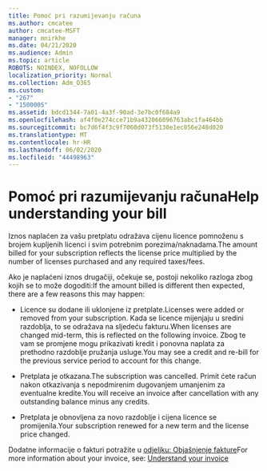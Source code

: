 ```yaml
---
title: Pomoć pri razumijevanju računa
ms.author: cmcatee
author: cmcatee-MSFT
manager: mnirkhe
ms.date: 04/21/2020
ms.audience: Admin
ms.topic: article
ROBOTS: NOINDEX, NOFOLLOW
localization_priority: Normal
ms.collection: Adm_O365
ms.custom:
- "267"
- "1500005"
ms.assetid: bdcd1344-7a01-4a3f-90ad-3e7bc0f684a9
ms.openlocfilehash: af4f0e274cce71b9a432066096763abc1fa464bb
ms.sourcegitcommit: bc7d6f4f3c9f7060d073f5130e1ec856e248d020
ms.translationtype: MT
ms.contentlocale: hr-HR
ms.lasthandoff: 06/02/2020
ms.locfileid: "44498963"
---
```

# <a name="help-understanding-your-bill"></a><span data-ttu-id="0ac8c-102">Pomoć pri razumijevanju računa</span><span class="sxs-lookup"><span data-stu-id="0ac8c-102">Help understanding your bill</span></span>

<span data-ttu-id="0ac8c-103">Iznos naplaćen za vašu pretplatu odražava cijenu licence pomnoženu s brojem kupljenih licenci i svim potrebnim porezima/naknadama.</span><span class="sxs-lookup"><span data-stu-id="0ac8c-103">The amount billed for your subscription reflects the license price multiplied by the number of licenses purchased and any required taxes/fees.</span></span>
  
<span data-ttu-id="0ac8c-104">Ako je naplaćeni iznos drugačiji, očekuje se, postoji nekoliko razloga zbog kojih se to može dogoditi:</span><span class="sxs-lookup"><span data-stu-id="0ac8c-104">If the amount billed is different then expected, there are a few reasons this may happen:</span></span>
  
- <span data-ttu-id="0ac8c-105">Licence su dodane ili uklonjene iz pretplate.</span><span class="sxs-lookup"><span data-stu-id="0ac8c-105">Licenses were added or removed from your subscription.</span></span> <span data-ttu-id="0ac8c-106">Kada se licence mijenjaju u sredini razdoblja, to se odražava na sljedeću fakturu.</span><span class="sxs-lookup"><span data-stu-id="0ac8c-106">When licenses are changed mid-term, this is reflected on the following invoice.</span></span> <span data-ttu-id="0ac8c-107">Zbog te vam se promjene mogu prikazivati kredit i ponovna naplata za prethodno razdoblje pružanja usluge.</span><span class="sxs-lookup"><span data-stu-id="0ac8c-107">You may see a credit and re-bill for the previous service period to account for this change.</span></span>

- <span data-ttu-id="0ac8c-108">Pretplata je otkazana.</span><span class="sxs-lookup"><span data-stu-id="0ac8c-108">The subscription was cancelled.</span></span> <span data-ttu-id="0ac8c-109">Primit ćete račun nakon otkazivanja s nepodmirenim dugovanjem umanjenim za eventualne kredite.</span><span class="sxs-lookup"><span data-stu-id="0ac8c-109">You will receive an invoice after cancellation with any outstanding balance minus any credits.</span></span>

- <span data-ttu-id="0ac8c-110">Pretplata je obnovljena za novo razdoblje i cijena licence se promijenila.</span><span class="sxs-lookup"><span data-stu-id="0ac8c-110">Your subscription renewed for a new term and the license price changed.</span></span>

<span data-ttu-id="0ac8c-111">Dodatne informacije o fakturi potražite u [odjeljku: Objašnjenje fakture](https://docs.microsoft.com/microsoft-365/commerce/billing-and-payments/understand-your-invoice2)</span><span class="sxs-lookup"><span data-stu-id="0ac8c-111">For more information about your invoice, see: [Understand your invoice](https://docs.microsoft.com/microsoft-365/commerce/billing-and-payments/understand-your-invoice2)</span></span>
